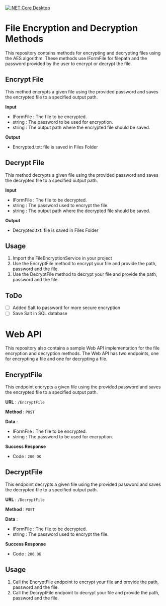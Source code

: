 [![.NET Core Desktop](https://github.com/rene069/VaultProject--H4/actions/workflows/dotnet-desktoptest.yml/badge.svg)](https://github.com/rene069/VaultProject--H4/actions/workflows/dotnet-desktoptest.yml)


# File Encryption and Decryption Methods

This repository contains methods for encrypting and decrypting files using the AES algorithm. These methods use IFormFile for filepath and the password provided by the user to encrypt or decrypt the file.

## Encrypt File

This method encrypts a given file using the provided password and saves the encrypted file to a specified output path.

**Input**

-   IFormFile : The file to be encrypted.
-   string : The password to be used for encryption.
-   string : The output path where the encrypted file should be saved.

**Output**

-   Encrypted.txt: file is saved in Files Folder

## Decrypt File

This method decrypts a given file using the provided password and saves the decrypted file to a specified output path.

**Input**

-   IFormFile : The file to be decrypted.
-   string : The password used to encrypt the file.
-   string : The output path where the decrypted file should be saved.

**Output**

-   Decrypted.txt: file is saved in Files Folder

## Usage

1.  Import the FileEncryptionService in your project
2.  Use the EncryptFile method to encrypt your file and provide the path, password and the file.
3.  Use the DecryptFile method to decrypt your file and provide the path, password and the file.

## ToDo

 - [ ] Added Salt to password for more secure encryption
 - [ ] Save Salt in SQL  database 

# Web API

This repository also contains a sample Web API implementation for the file encryption and decryption methods. The Web API has two endpoints, one for encrypting a file and one for decrypting a file.

## EncryptFile

This endpoint encrypts a given file using the provided password and saves the encrypted file to a specified output path.

**URL** : `/EncryptFile`

**Method** : `POST`

**Data** :

-   IFormFile : The file to be encrypted.
-   string : The password to be used for encryption.

**Success Response**

-   Code : `200 OK`

## DecryptFile

This endpoint decrypts a given file using the provided password and saves the decrypted file to a specified output path.

**URL** : `/DecryptFile`

**Method** : `POST`

**Data** :

-   IFormFile : The file to be decrypted.
-   string : The password used to encrypt the file.

**Success Response**

-   Code : `200 OK`

## Usage

1.  Call the EncryptFile endpoint to encrypt your file and provide the path, password and the file.
2.  Call the DecryptFile endpoint to decrypt your file and provide the path, password and the file.
